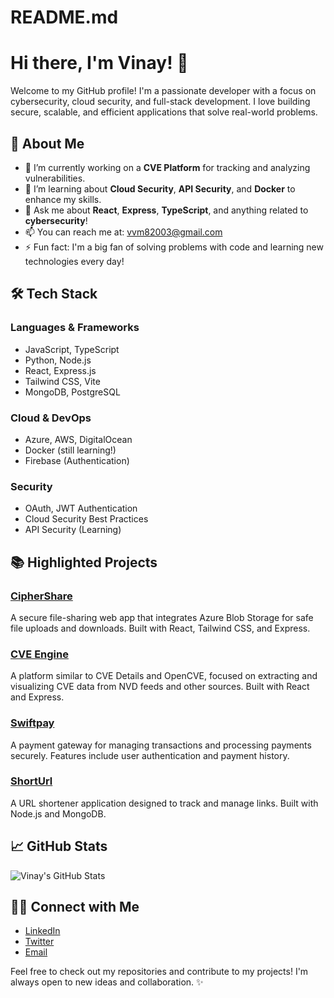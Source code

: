 # README.md
# Hi there, I'm Vinay! 👋

Welcome to my GitHub profile! I'm a passionate developer with a focus on cybersecurity, cloud security, and full-stack development. I love building secure, scalable, and efficient applications that solve real-world problems.

## 🚀 **About Me**
- 🔭 I’m currently working on a **CVE Platform** for tracking and analyzing vulnerabilities.
- 🌱 I’m learning about **Cloud Security**, **API Security**, and **Docker** to enhance my skills.
- 💬 Ask me about **React**, **Express**, **TypeScript**, and anything related to **cybersecurity**!
- 📫 You can reach me at: [vvm82003@gmail.com](mailto:your-email)
- ⚡ Fun fact: I'm a big fan of solving problems with code and learning new technologies every day!

## 🛠️ **Tech Stack**

### **Languages & Frameworks**
- JavaScript, TypeScript
- Python, Node.js
- React, Express.js
- Tailwind CSS, Vite
- MongoDB, PostgreSQL

### **Cloud & DevOps**
- Azure, AWS, DigitalOcean
- Docker (still learning!)
- Firebase (Authentication)

### **Security**
- OAuth, JWT Authentication
- Cloud Security Best Practices
- API Security (Learning)

## 📚 **Highlighted Projects**

### [**CipherShare**](https://github.com/Vinaymore1/ciphershare)
A secure file-sharing web app that integrates Azure Blob Storage for safe file uploads and downloads. Built with React, Tailwind CSS, and Express.

### [**CVE Engine**](https://github.com/Vinaymore1/cve)
A platform similar to CVE Details and OpenCVE, focused on extracting and visualizing CVE data from NVD feeds and other sources. Built with React and Express.

### [**Swiftpay**](https://github.com/Vinaymore1/Swiftpay)
A payment gateway for managing transactions and processing payments securely. Features include user authentication and payment history.

### [**ShortUrl**](https://github.com/Vinaymore1/shorturl)
A URL shortener application designed to track and manage links. Built with Node.js and MongoDB.


## 📈 **GitHub Stats**

![Vinay's GitHub Stats](https://github-readme-stats.vercel.app/api?username=Vinaymore1&show_icons=true&hide_title=true&count_private=true&hide=prs)

## 🧑‍💻 **Connect with Me**
- [LinkedIn](https://www.linkedin.com/in/vinay-more-6ba17322b/)
- [Twitter](https://twitter.com/yourusername)
- [Email](mailto:your-email)

Feel free to check out my repositories and contribute to my projects! I'm always open to new ideas and collaboration. ✨
